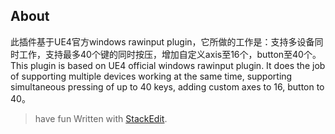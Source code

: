 ## About	
此插件基于UE4官方windows rawinput plugin，它所做的工作是：支持多设备同时工作，支持最多40个键的同时按压，增加自定义axis至16个，button至40个。
 This plugin is based on UE4 official windows rawinput plugin. It does the job of supporting multiple devices working at the same time, supporting simultaneous pressing of up to 40 keys, adding custom axes to 16, button to 40。

>have fun
> Written with [StackEdit](https://stackedit.io/).
